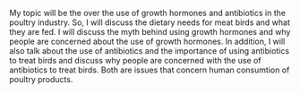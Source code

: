 My topic will be the over the use of growth hormones and antibiotics in the poultry industry. So, I will discuss the dietary needs for meat birds and what they are fed. I will discuss the myth behind using growth hormones and why people are concerned about the use of growth hormones. In addition, I will also talk about the use of antibiotics and the importance of using antibiotics to treat birds and discuss why people are concerned with the use of antibiotics to treat birds. Both are issues that concern human consumtion of poultry products. 

